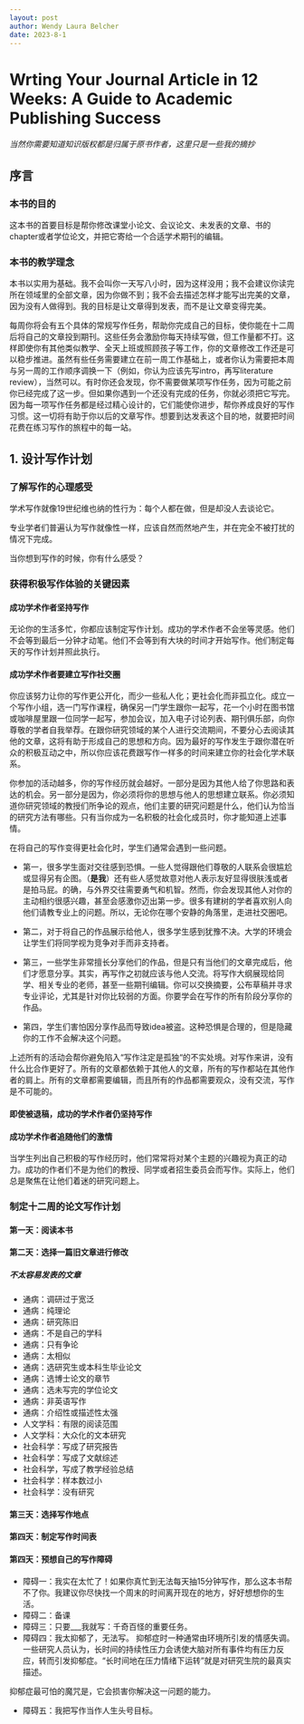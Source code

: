 ```yaml
---
layout: post
author: Wendy Laura Belcher
date: 2023-8-1
---
```


# Wrting Your Journal Article in 12 Weeks: A Guide to Academic Publishing Success

_当然你需要知道知识版权都是归属于原书作者，这里只是一些我的摘抄_

## 序言

### 本书的目的

这本书的首要目标是帮你修改课堂小论文、会议论文、未发表的文章、书的chapter或者学位论文，并把它寄给一个合适学术期刊的编辑。

### 本书的教学理念
本书以实用为基础。我不会叫你一天写八小时，因为这样没用；我不会建议你读完所在领域里的全部文章，因为你做不到；我不会去描述怎样才能写出完美的文章，因为没有人做得到。我的目标是让文章得到发表，而不是让文章变得完美。

每周你将会有五个具体的常规写作任务，帮助你完成自己的目标，使你能在十二周后将自己的文章投到期刊。这些任务会激励你每天持续写做，但工作量都不打。这样即使你有其他类似教学、全天上班或照顾孩子等工作，你的文章修改工作还是可以稳步推进。虽然有些任务需要建立在前一周工作基础上，或者你认为需要把本周与另一周的工作顺序调换一下（例如，你认为应该先写intro，再写literature review），当然可以。有时你还会发现，你不需要做某项写作任务，因为可能之前你已经完成了这一步。但如果你遇到一个还没有完成的任务，你就必须把它写完。因为每一项写作任务都是经过精心设计的，它们能使你进步，帮你养成良好的写作习惯。这一切将有助于你以后的文章写作。想要到达发表这个目的地，就要把时间花费在练习写作的旅程中的每一站。

## 1. 设计写作计划
### 了解写作的心理感受
学术写作就像19世纪维也纳的性行为：每个人都在做，但是却没人去谈论它。

专业学者们普遍认为写作就像性一样，应该自然而然地产生，并在完全不被打扰的情况下完成。

当你想到写作的时候，你有什么感受？

### 获得积极写作体验的关键因素

#### 成功学术作者坚持写作
无论你的生活多忙，你都应该制定写作计划。成功的学术作者不会坐等灵感。他们不会等到最后一分钟才动笔。他们不会等到有大块的时间才开始写作。他们制定每天的写作计划并照此执行。

#### 成功学术作者要建立写作社交圈
你应该努力让你的写作更公开化，而少一些私人化；更社会化而非孤立化。成立一个写作小组，选一门写作课程，确保另一门学生跟你一起写，花一个小时在图书馆或咖啡屋里跟一位同学一起写，参加会议，加入电子讨论列表、期刊俱乐部，向你尊敬的学者自我举荐。在跟你研究领域的某个人进行交流期间，不要分心去阅读其他的文章，这将有助于形成自己的思想和方向。因为最好的写作发生于跟你潜在听众的积极互动之中，所以你应该花费跟写作一样多的时间来建立你的社会化学术联系。

你参加的活动越多，你的写作经历就会越好。一部分是因为其他人给了你思路和表达的机会。另一部分是因为，你必须将你的思想与他人的思想建立联系。你必须知道你研究领域的教授们所争论的观点，他们主要的研究问题是什么，他们认为恰当的研究方法有哪些。只有当你成为一名积极的社会化成员时，你才能知道上述事情。

在将自己的写作变得更社会化时，学生们通常会遇到一些问题。

* 第一，很多学生面对交往感到恐惧。一些人觉得跟他们尊敬的人联系会很尴尬或显得另有企图。（**是我**）还有些人感觉故意对他人表示友好显得很肤浅或者是拍马屁。的确，与外界交往需要勇气和机智。然而，你会发现其他人对你的主动相约很感兴趣，甚至会感激你迈出第一步。很多有建树的学者喜欢别人向他们请教专业上的问题。所以，无论你在哪个安静的角落里，走进社交圈吧。

* 第二，对于将自己的作品展示给他人，很多学生感到犹豫不决。大学的环境会让学生们将同学视为竞争对手而非支持者。

* 第三，一些学生非常擅长分享他们的作品，但是只有当他们的文章完成后，他们才愿意分享。其实，再写作之初就应该与他人交流。将写作大纲展现给同学、相关专业的老师，甚至一些期刊编辑。你可以交换摘要，公布草稿并寻求专业评论，尤其是针对你比较弱的方面。你要学会在写作的所有阶段分享你的作品。

* 第四，学生们害怕因分享作品而导致idea被盗。这种恐惧是合理的，但是隐藏你的工作不会解决这个问题。

上述所有的活动会帮你避免陷入“写作注定是孤独“的不实处境。对写作来讲，没有什么比合作更好了。所有的文章都依赖于其他人的文章，所有的写作都站在其他作者的肩上。所有的文章都需要编辑，而且所有的作品都需要观众，没有交流，写作是不可能的。

#### 即使被退稿，成功的学术作者仍坚持写作
#### 成功学术作者追随他们的激情
当学生列出自己积极的写作经历时，他们常常将对某个主题的兴趣视为真正的动力。成功的作者们不是为他们的教授、同学或者招生委员会而写作。实际上，他们总是聚焦在让他们着迷的研究问题上。

### 制定十二周的论文写作计划

#### 第一天：阅读本书
#### 第二天：选择一篇旧文章进行修改

##### 不太容易发表的文章
* 通病：调研过于宽泛
* 通病：纯理论
* 通病：研究陈旧
* 通病：不是自己的学科
* 通病：只有争论
* 通病：太相似
* 通病：选研究生或本科生毕业论文
* 通病：选博士论文的章节
* 通病：选未写完的学位论文
* 通病：非英语写作
* 通病：介绍性或描述性太强
* 人文学科：有限的阅读范围
* 人文学科：大众化的文本研究
* 社会科学：写成了研究报告
* 社会科学：写成了文献综述
* 社会科学，写成了教学经验总结
* 社会科学：样本数过小
* 社会科学：没有研究

#### 第三天：选择写作地点
#### 第四天：制定写作时间表
#### 第四天：预想自己的写作障碍
* 障碍一：我实在太忙了！如果你真忙到无法每天抽15分钟写作，那么这本书帮不了你。我建议你尽快找一个周末的时间离开现在的地方，好好想想你的生活。
* 障碍二：备课
* 障碍三：只要___我就写：千奇百怪的重要任务。
* 障碍四：我太抑郁了，无法写。
抑郁症时一种通常由环境所引发的情感失调。一些研究人员认为，长时间的持续性压力会诱使大脑对所有事件均有压力反应，转而引发抑郁症。“长时间地在压力情绪下运转”就是对研究生院的最真实描述。

抑郁症最可怕的魔咒是，它会损害你解决这一问题的能力。

* 障碍五：我把写作当作人生头号目标。






